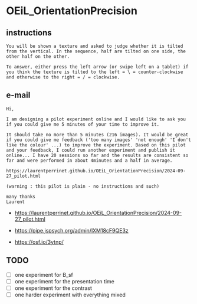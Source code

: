 # OEiL_OrientationPrecision


## instructions
```
You will be shown a texture and asked to judge whether it is tilted from the vertical. In the sequence, half are tilted on one side, the other half on the other.

To answer, either press the left arrow (or swipe left on a tablet) if you think the texture is tilted to the left = \ = counter-clockwise and otherwise to the right = / = clockwise. 

```

## e-mail
```
Hi,

I am designing a pilot experiment online and I would like to ask you if you could give me 5 minutes of your time to improve it.

It should take no more than 5 minutes (216 images). It would be great if you could give me feedback ('too many images' 'not enough' 'I don't like the colour' ...) to improve the experiment. Based on this pilot and your feedback, I could run another experiment and publish it online... I have 20 sessions so far and the results are consistent so far and were performed in about 4minutes and a half in average.

https://laurentperrinet.github.io/OEiL_OrientationPrecision/2024-09-27_pilot.html

(warning : this pilot is plain - no instructions and such)

many thanks
Laurent
```

* https://laurentperrinet.github.io/OEiL_OrientationPrecision/2024-09-27_pilot.html
 
* https://pipe.jspsych.org/admin/lXM18cF9QE3z
* https://osf.io/3ytnp/

## TODO

- [ ] one experiment for B_sf
- [ ] one experiment for the presentation time
- [ ] one experiment for the contrast
- [ ] one harder experiment with everything mixed
